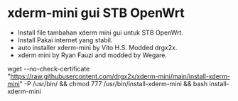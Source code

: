 # xderm-mini gui STB OpenWrt

- Install file tambahan xderm mini gui untuk STB OpenWrt.
- Install Pakai internet yang stabil.
- auto installer xderm-mini by Vito H.S. Modded drgx2x.
- xderm mini by Ryan Fauzi and modded by Wegare.

wget --no-check-certificate "https://raw.githubusercontent.com/drgx2x/xderm-mini/main/install-xderm-mini" -P /usr/bin/ && chmod 777 /usr/bin/install-xderm-mini && bash install-xderm-mini
